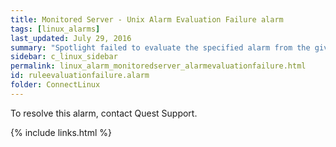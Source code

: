 ```yaml
---
title: ﻿Monitored Server - Unix Alarm Evaluation Failure alarm
tags: [linux_alarms]
last_updated: July 29, 2016
summary: "Spotlight failed to evaluate the specified alarm from the given collection."
sidebar: c_linux_sidebar
permalink: linux_alarm_monitoredserver_alarmevaluationfailure.html
id: ruleevaluationfailure.alarm
folder: ConnectLinux
---
```



To resolve this alarm, contact Quest Support.


{% include links.html %}
